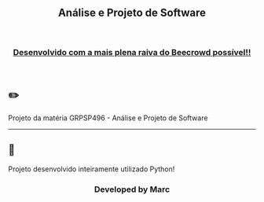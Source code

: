 

<h2 align="center">
    Análise e Projeto de Software
</h2>

<br>

<h3 align="center">
    <a href="">Desenvolvido com a mais plena raiva do Beecrowd possível!!</a>
</h3>

<br>



## ✏️

Projeto da matéria GRPSP496 - Análise e Projeto de Software

---

## 🚀 

Projeto desenvolvido inteiramente utilizado Python!






<h3 align="center">Developed by Marc</h3>
